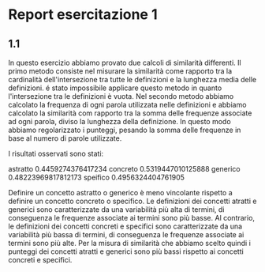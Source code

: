 # Report esercitazione 1 

## 1.1 

In questo esercizio abbiamo provato due calcoli di similarità differenti.
Il primo metodo consiste nel misurare la similarità come rapporto tra 
la cardinalità dell'intersezione tra tutte le definizioni e la lunghezza media delle definizioni.
é stato impossibile applicare questo metodo in quanto l'intersezione tra le definizioni è vuota.
Nel secondo metodo abbiamo calcolato la  frequenza di  ogni parola utilizzata nelle definizioni
e abbiamo calcolato la similarità com rapporto tra la somma delle frequenze associate ad ogni parola,
diviso la lunghezza della definizione.
In questo modo abbiamo regolarizzato i punteggi, pesando la somma delle frequenze in base al numero di parole utilizzate.

I risultati osservati sono stati:

astratto 0.4459274376417234
concreto 0.5319447010125888
generico 0.48223969817812173
speifico 0.4956324404761905

Definire un concetto astratto o generico è meno vincolante rispetto a definire un concetto concreto o specifico.
Le definizioni dei concetti atratti e generici sono caratterizzate da una variabilità più alta di termini,
di conseguenza le frequenze associate ai termini sono più basse.
Al contrario, le definizioni dei concetti concreti e specifici sono caratterizzate da una variabilità più bassa
di termini, di conseguenza le frequenze associate ai termini sono più alte.
Per la misura di similarità che abbiamo scelto quindi i punteggi dei concetti atratti e generici sono più bassi 
rispetto ai concetti concreti e specifici.